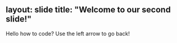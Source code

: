 layout: slide
title: "Welcome to our second slide!"
---
Hello how to code?
Use the left arrow to go back!
